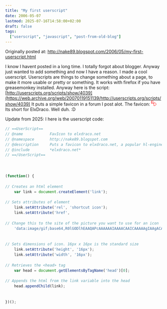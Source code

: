 ```yaml
---
title: "My first userscript"
date: 2006-05-07
lastmod: 2025-07-16T14:58:00+02:00
draft: false
tags:
  ["userscript", "javascript", "post-from-old-blog"]
---
```


Originally posted at: http://nake89.blogspot.com/2006/05/my-first-userscript.html

I know I havent posted in a long time. I totally forgot about blogger. Anyway just wanted to add something and now I have a reason. I made a cool userscript. Userscripts are things to change something about a page, to make it more usable or pretty or something. It works with firefox if you have greasemonkey installed. Anyway here is the script: [http://userscripts.org/scripts/show/4039](https://web.archive.org/web/20070119151139/http://userscripts.org/scripts/show/4039) It puts a simple favicon in a forum I post alot. The favicon: ![image](favicon.gif) Its short for ElxDraco. Well duh. :D

Update from 2025: I here is the userscript code:
```javascript
// ==UserScript==
// @name            FavIcon to elxdraco.net
// @namespace       http://nake89.blogspot.com
// @description     Puts a favicon to elxdraco.net, a popular hl-engine scripting site.
// @include         *elxdraco.net*
// ==/UserScript==



(function() {
  
// Creates an html element 
	var link = document.createElement('link');
	
// Sets attributes of element
	link.setAttribute('rel', 'shortcut icon');
	link.setAttribute('href', 

// Change this to the site of the picture you want to use for an icon
	'data:image/gif;base64,R0lGODlhEAAQAPcAAAAAAIAAAACAAICAAAAAgIAAgACAgICAgMDAwP8AAAD/AP//AAAA//8A/wD/ /////wAAAAAAAAAAAAAAAAAAAAAAAAAAAAAAAAAAAAAAAAAAAAAAAAAAAAAAAAAAAAAAAAAAAAAA AAAAAAAAAAAAAAAAAAAAAAAAAAAAAAAAMwAAZgAAmQAAzAAA/wAzAAAzMwAzZgAzmQAzzAAz/wBm AABmMwBmZgBmmQBmzABm/wCZAACZMwCZZgCZmQCZzACZ/wDMAADMMwDMZgDMmQDMzADM/wD/AAD/ MwD/ZgD/mQD/zAD//zMAADMAMzMAZjMAmTMAzDMA/zMzADMzMzMzZjMzmTMzzDMz/zNmADNmMzNm ZjNmmTNmzDNm/zOZADOZMzOZZjOZmTOZzDOZ/zPMADPMMzPMZjPMmTPMzDPM/zP/ADP/MzP/ZjP/ mTP/zDP//2YAAGYAM2YAZmYAmWYAzGYA/2YzAGYzM2YzZmYzmWYzzGYz/2ZmAGZmM2ZmZmZmmWZm zGZm/2aZAGaZM2aZZmaZmWaZzGaZ/2bMAGbMM2bMZmbMmWbMzGbM/2b/AGb/M2b/Zmb/mWb/zGb/ /5kAAJkAM5kAZpkAmZkAzJkA/5kzAJkzM5kzZpkzmZkzzJkz/5lmAJlmM5lmZplmmZlmzJlm/5mZ AJmZM5mZZpmZmZmZzJmZ/5nMAJnMM5nMZpnMmZnMzJnM/5n/AJn/M5n/Zpn/mZn/zJn//8wAAMwA M8wAZswAmcwAzMwA/8wzAMwzM8wzZswzmcwzzMwz/8xmAMxmM8xmZsxmmcxmzMxm/8yZAMyZM8yZ ZsyZmcyZzMyZ/8zMAMzMM8zMZszMmczMzMzM/8z/AMz/M8z/Zsz/mcz/zMz///8AAP8AM/8AZv8A mf8AzP8A//8zAP8zM/8zZv8zmf8zzP8z//9mAP9mM/9mZv9mmf9mzP9m//+ZAP+ZM/+ZZv+Zmf+Z zP+Z///MAP/MM//MZv/Mmf/MzP/M////AP//M///Zv//mf//zP///yH5BAEAABAALAAAAAAQABAA AAg8ALkJHCjwn8GDBrkhXMhQIcOH/xxCXEiQIESJEw9i1Ggx4UOMDit21DhxY8SLDVFSVInQpMeW JWGWHBkQADs=');


// Sets dimensions of icon. 16px x 16px is the standard size
	link.setAttribute('height', '16px');
	link.setAttribute('width', '16px');

// Retrieves the <head> tag
	var head = document.getElementsByTagName('head')[0];

// Appends the html from the link variable into the head  
	head.appendChild(link);


})();
```
